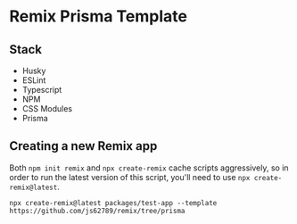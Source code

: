 # Remix Prisma Template

## Stack

- Husky
- ESLint
- Typescript
- NPM
- CSS Modules
- Prisma

## Creating a new Remix app

Both `npm init remix` and `npx create-remix` cache scripts aggressively, so in order to run the latest version of this script, you'll need to use `npx create-remix@latest`.

`npx create-remix@latest packages/test-app --template https://github.com/js62789/remix/tree/prisma`

